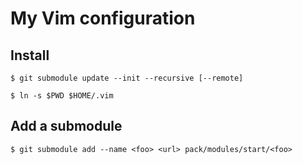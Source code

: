 My Vim configuration
====================

## Install

    $ git submodule update --init --recursive [--remote]

    $ ln -s $PWD $HOME/.vim

## Add a submodule

    $ git submodule add --name <foo> <url> pack/modules/start/<foo>
